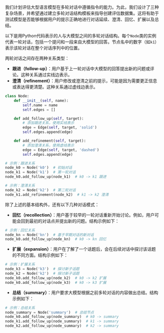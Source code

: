 我们计划评估大型语言模型在多轮对话中遵循指令的能力。为此，我们设计了三种复杂场景，并希望通过建立多轮对话结构模板来指导创建评估数据集。这将有助于测试模型是否能够根据用户的提示正确地进行对话延续、澄清、回忆、扩展以及总结。

以下是用Python代码表示的人与大模型之间的多轮对话结构。每个`Node`类的实例代表一轮对话，包括一个提问和一段来自大模型的回答。节点名中的数字（如`k1`）表示该轮对话在整个对话序列中的位置。

两轮对话之间存在两种关系类型：
- **跟进（follow-up）**：用户基于上一轮对话中大模型的回答提出新的问题或评论。这种关系通过实线边表示。
- **澄清（refinement）**：用户修改或澄清之前的提示，可能是因为需要更正信息或表达得更清楚。这种关系通过虚线边表示。

```python
class Node:
    def __init__(self, name):
        self.name = name
        self.edges = []

    def add_follow_up(self, target):
        # 添加跟进关系，使用实线表示
        edge = Edge(self, target, 'solid')
        self.edges.append(edge)

    def add_refinement(self, target):
        # 添加澄清关系，使用虚线表示
        edge = Edge(self, target, 'dashed')
        self.edges.append(edge)

# 示例：跟进关系
node_k0 = Node('k0')  # 初始对话
node_k1 = Node('k1')  # 第一轮对话
node_k0.add_follow_up(node_k1)  # k0 -> k1 跟进

# 示例：澄清关系
node_k2 = Node('k2')  # 第二轮对话
node_k1.add_refinement(node_k2)  # k1 -> k2 澄清
```

除了上述的基本结构外，还有以下几种对话模式：

- **回忆（recollection）**：用户基于较早的一轮对话重新开始讨论。例如，用户可能会回到最初的对话点并提出新的问题。结构示例如下：

```python
# 示例：回忆关系
node_kn = Node('kn')  # 基于早期对话的新对话
node_k0.add_follow_up(node_kn)  # k0 -> kn 回忆
```

- **扩展（expansion）**：用户在了解了一个话题后，会在后续对话中探讨该话题的不同方面。结构示例如下：

```python
# 示例：扩展关系
node_k3 = Node('k3')  # 探讨新子话题
node_k2 = Node('k2')  # 探讨新子话题
node_k0.add_follow_up(node_k2)  # k0 -> k2 扩展
node_k0.add_follow_up(node_k3)  # k0 -> k3 扩展
```

- **总结（summary）**：用户要求大模型根据之前多轮对话的内容做出总结。结构示例如下：

```python
# 示例：总结关系
node_summary = Node('summary')  # 总结节点
node_k0.add_follow_up(node_summary)  # k0 -> summary
node_k1.add_follow_up(node_summary)  # k1 -> summary
node_k2.add_follow_up(node_summary)  # k2 -> summary
```

